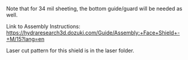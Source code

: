 Note that for 34 mil sheeting, the bottom guide/guard will be needed as well.

Link to Assembly Instructions:
https://hydraresearch3d.dozuki.com/Guide/Assembly:+Face+Shield+-+M/15?lang=en

Laser cut pattern for this shield is in the laser folder.
